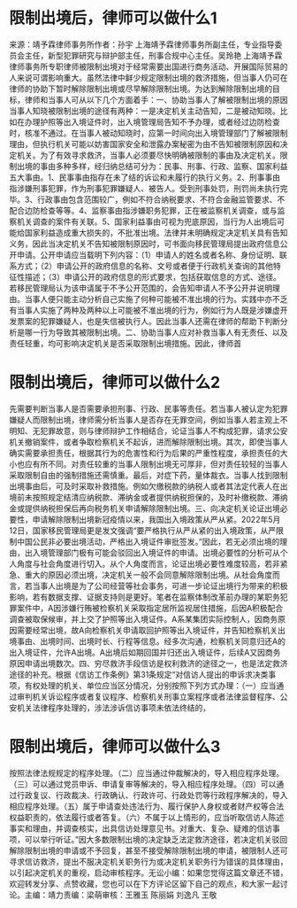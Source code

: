 # 限制出境后，律师可以做什么1

来源：靖予霖律师事务所作者：孙宇 上海靖予霖律师事务所副主任，专业指导委员会主任，新型犯罪研究与辩护部主任，刑事合规中心主任。吴玲艳 上海靖予霖律师事务所专职律师被限制出境对于经常需要出国进行商务活动、开展国际贸易的人来说可谓影响重大。虽然法律中鲜少规定限制出境的救济措施，但当事人仍可在律师的协助下暂时解除限制出境或尽早解除限制出境。为达到解除限制出境的目标，律师和当事人可从以下几个方面着手：一、协助当事人了解被限制出境的原因当事人知晓被限制出境的途径有两种：一是决定机关主动告知，二是被动知晓。比如在办理护照等出入境证件时，出入境管理局告知不予办理，或者经过边防检查时，核准不通过。在当事人被动知晓时，应第一时间向出入境管理部门了解被限制理由，但执行机关可能以妨害国家安全和泄露办案秘密为由不告知被限制原因和决定机关。为了有效寻求救济，当事人必须要尽快明确被限制的事由及决定机关。限制出境的事由多种多样，经归纳总结可分为：民事、刑事、行政、监察、国家利益五大事由。1、民事事由指存在未了结的诉讼和未履行的执行义务。2、刑事事由指涉嫌刑事犯罪，作为刑事犯罪嫌疑人、被告人。受到刑事处罚，刑罚尚未执行完毕。3、行政事由包含范围较广，例如不符合纳税要求、不符合金融监管要求、不配合边防检查等等。4、监察事由指涉嫌职务犯罪，正在被监察机关调查，或与监察机关调查的案件有关联。5、国家利益事由可视为兜底原因，当行为人出境后可能给国家利益造成重大损失的，不批准出境。法律并未明确规定决定机关具有告知义务，因此当决定机关不告知被限制原因时，可书面向移民管理局提出政府信息公开申请。公开申请应当载明下列内容：（1）申请人的姓名或者名称、身份证明、联系方式；（2）申请公开的政府信息的名称、文号或者便于行政机关查询的其他特征性描述；（3）申请公开的政府信息的形式要求，包括获取信息的方式、途径。若移民管理局认为该申请属于不予公开范围的，会告知申请人不予公开并说明理由。当事人便只能主动分析自己实施了何种可能被不准出境的行为。实践中亦不乏有当事人实施了两种及两种以上可能被不准出境的行为，例如行为人既是涉嫌虚开发票案的犯罪嫌疑人，也是失信被执行人。因此当事人还需在律师的帮助下判断分析是哪一行为导致其被限制出境。二、协助当事人应对补救当事人有无责任、以及责任轻重，均可影响决定机关是否采取限制出境措施。因此，律师首

# 限制出境后，律师可以做什么2

先需要判断当事人是否需要承担刑事、行政、民事等责任。若当事人被认定为犯罪嫌疑人而限制出境，律师需分析当事人是否存在无罪空间，例如当事人若主观上不明知、无犯罪故意，则与律师辩护工作相结合，论证当事人不构成犯罪，请求公安机关撤销案件，或者争取检察机关不起诉，进而解除限制出境。其次，即使当事人确实需要承担责任，根据其行为的危害性和行为后果的严重性程度，承担责任的大小也应有所不同。对责任较重的当事人限制出境无可厚非，但对责任较轻的当事人采取限制自由的强制措施还需慎重。最后，对症下药，量体裁衣。当事人找到限制出境事由后，可及时采取补救措施。例如欠缴税款的纳税人或者其法定代表人在出境前未按照规定结清应纳税款、滞纳金或者提供纳税担保的，及时补缴税款、滞纳金或提供纳税担保后再向税务机关申请解除限制出境。三、向决定机关论证出境必要性，申请解除限制出境新冠疫情以来，我国出入境政策从严从紧。2022年5月12日，国家移民管理局更是发文强调“要严格执行从严从紧的出入境政策，从严限制中国公民非必要出境活动，严格出入境证件审批签发。”因此，若无必须出境的理由，出入境管理部门极有可能会驳回出入境证件的申请。出境必要性的分析可从个人角度与社会角度进行切入。从个人角度而言，论证出境必要性难度较高，若非紧急、重大的原因必须出境，决定机关一般不会同意解除限制出境。从社会角度而言，若当事人出境是为了公司经营等社会事务，可进一步论证出境行为带来的积极影响，若有数据支撑、证据支持则是更好。笔者在监察体制改革前办理的某职务犯罪案件中，A因涉嫌行贿被检察机关采取指定居所监视居住措施，后因A积极配合调查被取保候审，并上交了护照等出入境证件。A系某集团实际控制人，因商务原因需要经常出境，故A向检察机关申请取回护照等出入境证件，并告知检察机关出境事由、出境时间、出境时长、行程等信息。经多次沟通，检察机关同意归还A的出入境证件，允许A出境。A出境后如期回国并归还出入境证件，后续A又因商务原因申请出境数次。四、穷尽救济手段信访是权利救济的途径之一，也是法定救济途径的补充。根据《信访工作条例》第31条规定“对信访人提出的申诉求决类事项，有权处理的机关、单位应当区分情况，分别按照下列方式办理：（一）应当通过审判机关诉讼程序或者复议程序、检察机关刑事立案程序或者法律监督程序、公安机关法律程序处理的，涉法涉诉信访事项未依法终结的，

# 限制出境后，律师可以做什么3

按照法律法规规定的程序处理。（二）应当通过仲裁解决的，导入相应程序处理。（三）可以通过党员申诉、申请复审等解决的，导入相应程序处理。（四）可以通过行政复议、行政裁决、行政确认、行政许可、行政处罚等行政程序解决的，导入相应程序处理。（五）属于申请查处违法行为、履行保护人身权或者财产权等合法权益职责的，依法履行或者答复。（六）不属于以上情形的，应当听取信访人陈述事实和理由，并调查核实，出具信访处理意见书。对重大、复杂、疑难的信访事项，可以举行听证。”因大多数限制出境的决定缺乏法定救济途径，若决定机关驳回解除限制出境的申请或不予回复，甚至不接受解除限制出境的申请，被限制人还可寻求信访救济，提出不服决定机关职务行为或决定机关职务行为错误的具体理由，以引起决定机关的重视，启动审核程序。无讼小编：如果您觉得这篇文章还不错，欢迎转发分享、点赞收藏，您也可以在下方评论区留下自己的观点，和大家一起讨论。主编：靖力责编：梁萌审核：王雅玉 陈丽娟 刘逸凡 王敬

